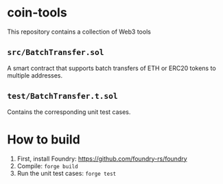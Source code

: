 # coin-tools

This repository contains a collection of Web3 tools

## `src/BatchTransfer.sol` 
A smart contract that supports batch transfers of ETH or ERC20 tokens to multiple addresses.

## `test/BatchTransfer.t.sol` 
Contains the corresponding unit test cases.

# How to build
1. First, install Foundry: https://github.com/foundry-rs/foundry
2. Compile: `forge build`
3. Run the unit test cases: `forge test`
